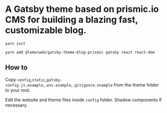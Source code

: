 # A Gatsby theme based on prismic.io CMS for building a blazing fast, customizable blog.

```
yarn init
```

```
yarn add @lemurweb/gatsby-theme-blog-prismic gatsby react react-dom
```

## How to
Copy `config`,`static`,`gatsby-config.js.example`,`.env.example`,`.gitignore.example` from the theme folder to your root.

Edit the website and theme files inside `config` folder.
Shadow components if necessary.